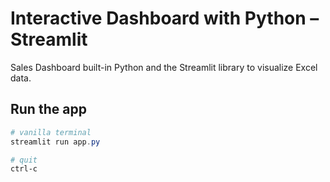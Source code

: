 
# Interactive Dashboard with Python – Streamlit

Sales Dashboard built-in Python and the Streamlit library to visualize Excel data.

## Run the app
```Powershell
# vanilla terminal
streamlit run app.py

# quit
ctrl-c
```




